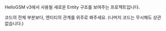 HelloGSM v3에서 사용될 새로운 Entity 구조를 보여주는 프로젝트입니다.

코드의 전체 부분보다, 엔티티의 관계를 위주로 봐주세요. (나머지 코드는 무시해도 상관 없습니다.)
